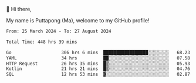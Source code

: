👋 Hi there,

My name is Puttapong (Ma), welcome to my GitHub profile!

<!--START_SECTION:waka-->

```txt
From: 25 March 2024 - To: 27 August 2024

Total Time: 448 hrs 39 mins

Go                   306 hrs 6 mins  █████████████████░░░░░░░░   68.23 %
YAML                 34 hrs          ██░░░░░░░░░░░░░░░░░░░░░░░   07.58 %
HTTP Request         26 hrs 35 mins  █▒░░░░░░░░░░░░░░░░░░░░░░░   05.93 %
Kotlin               21 hrs 21 mins  █▒░░░░░░░░░░░░░░░░░░░░░░░   04.76 %
SQL                  12 hrs 53 mins  ▓░░░░░░░░░░░░░░░░░░░░░░░░   02.87 %
```

<!--END_SECTION:waka-->
